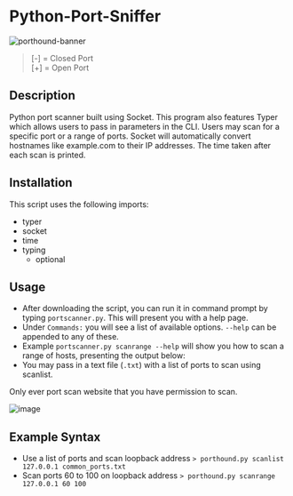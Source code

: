 # Python-Port-Sniffer

![porthound-banner](https://user-images.githubusercontent.com/72495327/134083957-95a152b6-f77f-43ab-99ca-08985cee8102.PNG)

>[-] = Closed Port\
[+] = Open Port

## Description
Python port scanner built using Socket. This program also features Typer which allows users to pass in parameters in the CLI. Users may scan for a specific port or a range of ports. Socket will automatically convert hostnames like example.com to their IP addresses. The time taken after each scan is printed.

## Installation
This script uses the following imports:
+ typer
+ socket
+ time
+ typing 
  + optional

## Usage
+ After downloading the script, you can run it in command prompt by typing `portscanner.py`. This will present you with a help page.
+ Under `Commands:` you will see a list of available options. `--help` can be appended to any of these.
+ Example `portscanner.py scanrange --help` will show you how to scan a range of hosts, presenting the output below:
+ You may pass in a text file (`.txt`) with a list of ports to scan using scanlist.

Only ever port scan website that you have permission to scan.

![image](https://user-images.githubusercontent.com/72495327/123128528-2266ec80-d443-11eb-8bfc-b3b5027a3948.png)

## Example Syntax
+ Use a list of ports and scan loopback address `> porthound.py scanlist 127.0.0.1 common_ports.txt`
+ Scan ports 60 to 100 on loopback address `> porthound.py scanrange 127.0.0.1 60 100`
